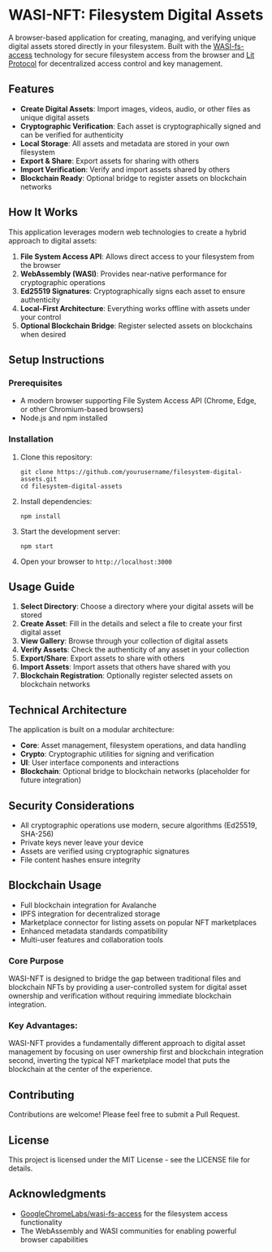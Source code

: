 # WASI-NFT: Filesystem Digital Assets

A browser-based application for creating, managing, and verifying unique digital assets stored directly in your filesystem. Built with the [WASI-fs-access](https://github.com/GoogleChromeLabs/wasi-fs-access) technology for secure filesystem access from the browser and [Lit Protocol](https://litprotocol.com/) for decentralized access control and key management.

## Features

- **Create Digital Assets**: Import images, videos, audio, or other files as unique digital assets
- **Cryptographic Verification**: Each asset is cryptographically signed and can be verified for authenticity
- **Local Storage**: All assets and metadata are stored in your own filesystem
- **Export & Share**: Export assets for sharing with others
- **Import Verification**: Verify and import assets shared by others
- **Blockchain Ready**: Optional bridge to register assets on blockchain networks

## How It Works

This application leverages modern web technologies to create a hybrid approach to digital assets:

1. **File System Access API**: Allows direct access to your filesystem from the browser
2. **WebAssembly (WASI)**: Provides near-native performance for cryptographic operations
3. **Ed25519 Signatures**: Cryptographically signs each asset to ensure authenticity
4. **Local-First Architecture**: Everything works offline with assets under your control
5. **Optional Blockchain Bridge**: Register selected assets on blockchains when desired

## Setup Instructions

### Prerequisites

- A modern browser supporting File System Access API (Chrome, Edge, or other Chromium-based browsers)
- Node.js and npm installed

### Installation

1. Clone this repository:
   ```
   git clone https://github.com/yourusername/filesystem-digital-assets.git
   cd filesystem-digital-assets
   ```

2. Install dependencies:
   ```
   npm install
   ```

3. Start the development server:
   ```
   npm start
   ```

4. Open your browser to `http://localhost:3000`

## Usage Guide

1. **Select Directory**: Choose a directory where your digital assets will be stored
2. **Create Asset**: Fill in the details and select a file to create your first digital asset
3. **View Gallery**: Browse through your collection of digital assets
4. **Verify Assets**: Check the authenticity of any asset in your collection
5. **Export/Share**: Export assets to share with others
6. **Import Assets**: Import assets that others have shared with you
7. **Blockchain Registration**: Optionally register selected assets on blockchain networks

## Technical Architecture

The application is built on a modular architecture:

- **Core**: Asset management, filesystem operations, and data handling
- **Crypto**: Cryptographic utilities for signing and verification
- **UI**: User interface components and interactions
- **Blockchain**: Optional bridge to blockchain networks (placeholder for future integration)

## Security Considerations

- All cryptographic operations use modern, secure algorithms (Ed25519, SHA-256)
- Private keys never leave your device
- Assets are verified using cryptographic signatures
- File content hashes ensure integrity

## Blockchain Usage

- Full blockchain integration for Avalanche
- IPFS integration for decentralized storage
- Marketplace connector for listing assets on popular NFT marketplaces
- Enhanced metadata standards compatibility
- Multi-user features and collaboration tools


### Core Purpose

WASI-NFT is designed to bridge the gap between traditional files and blockchain NFTs by providing a user-controlled system for digital asset ownership and verification without requiring immediate blockchain integration.

### Key Advantages:

WASI-NFT provides a fundamentally different approach to digital asset management by focusing on user ownership first and blockchain integration second, inverting the typical NFT marketplace model that puts the blockchain at the center of the experience.

## Contributing

Contributions are welcome! Please feel free to submit a Pull Request.

## License

This project is licensed under the MIT License - see the LICENSE file for details.

## Acknowledgments

- [GoogleChromeLabs/wasi-fs-access](https://github.com/GoogleChromeLabs/wasi-fs-access) for the filesystem access functionality
- The WebAssembly and WASI communities for enabling powerful browser capabilities